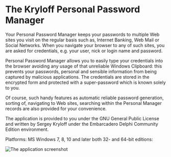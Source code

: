 # The Kryloff Personal Password Manager

Your Personal Password Manager keeps your passwords to multiple Web sites you visit on the regular basis such as, Internet Banking, Web Mail or Social Networks. When you navigate your browser to any of such sites, you are asked for credentials, e.g. your user, nick or login name and password.

Personal Password Manager allows you to easily type your credentials into the browser avoiding any usage of that unreliable Windows Clipboard: this prevents your passwords, personal and sensible information from being captured by malicious applications. The credentials are stored in the encrypted form and protected with a super-password which is known solely to you.

Of course, such handy features as automatic reliable password generation, sorting of, navigating to Web sites, searching within the Personal Manager records are also provided for your convenience.

The application is provided to you under the GNU General Public License and written by Sergey Kryloff under the Embarcadero Delphi Community Edition environment.

Platforms: MS Windows 7, 8, 10 and later both 32- and 64-bit editions:

![The application screenshot](https://sergeykryloff.github.io/Personal-Password-Manager/images/10.jpg)
